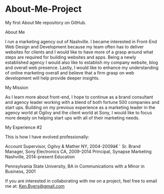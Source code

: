 About-Me-Project
================

My first About Me repository on GitHub. 

About Me

I run a marketing agency out of Nashville. I became interested in Front-End Web Design and Development because my team often has to deliver websites for clients and I would like to have more of a grasp around what steps are required for building websites and apps. Being a newly established agency I would also like to establish my company website, blog and overall web presence. Lastly, I would like to enhance my understanding of online marketing overall and believe that a firm grasp on web development will help provide deeper insights.

My Mission

As I learn more about front-end, I hope to continue as a brand consultant and agency leader working with a blend of both fortune 500 companies and start ups. Building on my previous experience as a marketing leader in the agency world at Ogilvy and the client world at Sony, I would like to focus more deeply on helping start ups with all of their marketing needs.

My Experience #2

This is how I have evolved professionally:

Account Supervisor, Ogilvy & Mather
NY, 2004-2009â€¨
Sr. Brand Manager, Sony Electronics
CA, 2009-2014
Principal, Synapse Marketing
Nashville, 2014-present
Education

Pennsylvania State University, BA in Communications with a Minor in Business, 2001



If you are interested in collaborating with me on a project, feel free to email me at: Ken.Byers@gmail.com
